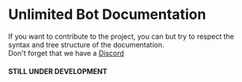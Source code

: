 # Unlimited Bot Documentation  
If you want to contribute to the project, you can but try to respect the syntax and tree structure of the documentation.  
Don't forget that we have a [Discord](https://discord.gg/HcqduKt)
  
#### STILL UNDER DEVELOPMENT
